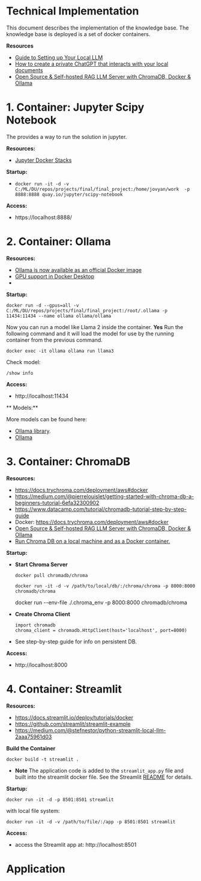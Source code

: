 # Technical Implementation

This document describes the implementation of the knowledge base.  The knowledge base is deployed is a set of docker containers.  

**Resources**
- [Guide to Setting up Your Local LLM](https://medium.com/@marketing_novita.ai/guide-to-setting-up-your-local-llm-cc45b78413e0)
- [How to create a private ChatGPT that interacts with your local documents](https://bdtechtalks.com/2023/06/01/create-privategpt-local-llm/)
- [Open Source & Self-hosted RAG LLM Server with ChromaDB, Docker & Ollama](https://medium.com/@mbrazel/open-source-self-hosted-rag-llm-server-with-chromadb-docker-ollama-7e6c6913da7a)

# 1. Container: Jupyter Scipy Notebook

The provides a way to run the solution in jupyter.  

**Resources:**

- [Jupyter Docker Stacks](https://github.com/jupyter/docker-stacks)

**Startup:**

- `docker run -it -d -v C:/ML/DU/repos/projects/final/final_project:/home/jovyan/work  -p 8888:8888 quay.io/jupyter/scipy-notebook`


**Access:**

- https://localhost:8888/


# 2. Container: Ollama

**Resources:**

- [Ollama is now available as an official Docker image](https://ollama.com/blog/ollama-is-now-available-as-an-official-docker-image)
- [GPU support in Docker Desktop](https://docs.docker.com/desktop/gpu/)
- []()

**Startup:**

`docker run -d --gpus=all -v C:/ML/DU/repos/projects/final/final_project:/root/.ollama -p 11434:11434 --name ollama ollama/ollama`

Now you can run a model like Llama 2 inside the container.  **Yes** Run the following command and it will load the model for use by the running container from the previous command.

`docker exec -it ollama ollama run llama3`

Check model:

`/show info`

**Access:**

- http://localhost:11434

** Models:**

More models can be found here:
- [Ollama library](https://ollama.com/library).
- [Ollama](https://github.com/ollama/ollama?tab=readme-ov-file)

# 3. Container: ChromaDB

**Resources:**
- https://docs.trychroma.com/deployment/aws#docker
- https://medium.com/@pierrelouislet/getting-started-with-chroma-db-a-beginners-tutorial-6efa32300902
- https://www.datacamp.com/tutorial/chromadb-tutorial-step-by-step-guide
- Docker: https://docs.trychroma.com/deployment/aws#docker
- [Open Source & Self-hosted RAG LLM Server with ChromaDB, Docker & Ollama](https://medium.com/@mbrazel/open-source-self-hosted-rag-llm-server-with-chromadb-docker-ollama-7e6c6913da7a)
- [Run Chroma DB on a local machine and as a Docker container.](https://abhishektatachar.medium.com/run-chroma-db-on-a-local-machine-and-as-a-docker-container-a9d4b91d2a97)

**Startup:**

- **Start Chroma Server**

    `docker pull chromadb/chroma`

    `docker run -it -d -v /path/to/local/db/:/chroma/chroma -p 8000:8000 chromadb/chroma`

    <or>

    docker run --env-file ./.chroma_env -p 8000:8000 chromadb/chroma

- **Create Chroma Client**

    ```
    import chromadb
    chroma_client = chromadb.HttpClient(host='localhost', port=8000)
    ```

- See step-by-step guide for info on persistent DB.

**Access:**

- http://localhost:8000


# 4. Container: Streamlit

**Resources:**
- https://docs.streamlit.io/deploy/tutorials/docker
- https://github.com/streamlit/streamlit-example
- https://medium.com/@stefnestor/python-streamlit-local-llm-2aaa75961d03

**Build the Container**

`docker build -t streamlit .`

- **Note** The application code is added to the `streamlit_app.py` file and built into the streamlit docker file.  See the Streamlit [README](README.md) for details.

**Startup:**

`docker run -it -d -p 8501:8501 streamlit`

with local file system:

`docker run -it -d -v /path/to/file/:/app -p 8501:8501 streamlit`

**Access:**

- access the Streamlit app at:  http://localhost:8501


# Application